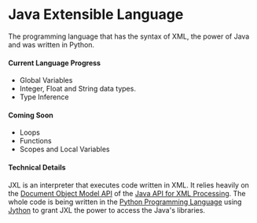 # Java Extensible Language
The programming language that has the syntax of XML, the power of Java and was written in Python.

#### Current Language Progress
* Global Variables
* Integer, Float and String data types.
* Type Inference

#### Coming Soon
* Loops
* Functions
* Scopes and Local Variables

#### Technical Details

JXL is an interpreter that executes code written in XML. It relies heavily on the [Document Object Model API](http://docs.oracle.com/javase/7/docs/api/org/w3c/dom/package-summary.html) of the [Java API for XML Processing](http://java.sun.com/xml). The whole code is being written in the [Python Programming Language](http://python.org/) using [Jython](http://www.jython.org/) to grant JXL the power to access the Java's libraries.
